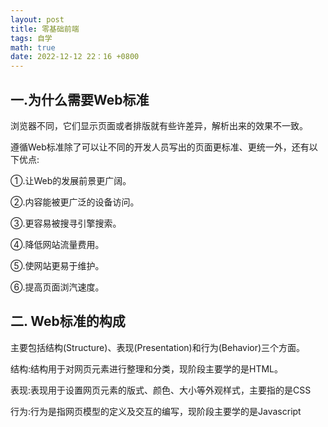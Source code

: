 ```yaml
---
layout: post
title: 零基础前端
tags: 自学
math: true
date: 2022-12-12 22：16 +0800
---
```


## 一.为什么需要Web标准

浏览器不同，它们显示页面或者排版就有些许差异，解析出来的效果不一致。

遵循Web标准除了可以让不同的开发人员写出的页面更标准、更统一外，还有以下优点:

<p>①.让Web的发展前景更广阔。</p>
<p>②.内容能被更广泛的设备访问。</P>
<p>③.更容易被搜寻引擎搜索。</p>
<p>④.降低网站流量费用。</p>
<p>⑤.使网站更易于维护。</p>
<p>⑥.提高页面浏汽速度。</p>

## 二. Web标准的构成

主要包括结构(Structure)、表现(Presentation)和行为(Behavior)三个方面。

结构:结构用于对网页元素进行整理和分类，现阶段主要学的是HTML。 

表现:表现用于设置网页元素的版式、颜色、大小等外观样式，主要指的是CSS

行为:行为是指网页模型的定义及交互的编写，现阶段主要学的是Javascript